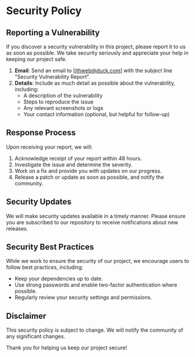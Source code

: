 # Security Policy

## Reporting a Vulnerability

If you discover a security vulnerability in this project, please report it to us as soon as possible. We take security seriously and appreciate your help in keeping our project safe.

1. **Email**: Send an email to [jthweb@duck.com] with the subject line "Security Vulnerability Report".
2. **Details**: Include as much detail as possible about the vulnerability, including:
   - A description of the vulnerability
   - Steps to reproduce the issue
   - Any relevant screenshots or logs
   - Your contact information (optional, but helpful for follow-up)

## Response Process

Upon receiving your report, we will:

1. Acknowledge receipt of your report within 48 hours.
2. Investigate the issue and determine the severity.
3. Work on a fix and provide you with updates on our progress.
4. Release a patch or update as soon as possible, and notify the community.

## Security Updates

We will make security updates available in a timely manner. Please ensure you are subscribed to our repository to receive notifications about new releases.

## Security Best Practices

While we work to ensure the security of our project, we encourage users to follow best practices, including:

- Keep your dependencies up to date.
- Use strong passwords and enable two-factor authentication where possible.
- Regularly review your security settings and permissions.

## Disclaimer

This security policy is subject to change. We will notify the community of any significant changes.

Thank you for helping us keep our project secure!
